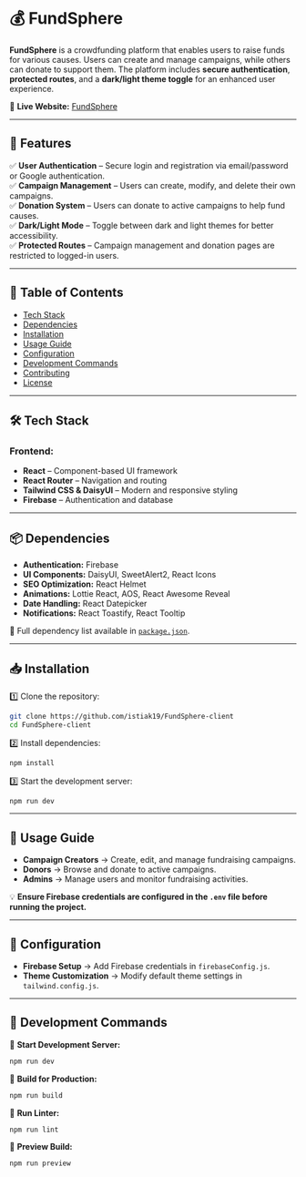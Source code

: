 # 💰 FundSphere  

**FundSphere** is a crowdfunding platform that enables users to raise funds for various causes. Users can create and manage campaigns, while others can donate to support them. The platform includes **secure authentication**, **protected routes**, and a **dark/light theme toggle** for an enhanced user experience.  

🔗 **Live Website:** [FundSphere](https://fundsphere-website.web.app/)  

---

## 📌 Features  

✅ **User Authentication** – Secure login and registration via email/password or Google authentication.  
✅ **Campaign Management** – Users can create, modify, and delete their own campaigns.  
✅ **Donation System** – Users can donate to active campaigns to help fund causes.  
✅ **Dark/Light Mode** – Toggle between dark and light themes for better accessibility.  
✅ **Protected Routes** – Campaign management and donation pages are restricted to logged-in users.  

---

## 📜 Table of Contents  

- [Tech Stack](#-tech-stack)  
- [Dependencies](#-dependencies)  
- [Installation](#-installation)  
- [Usage Guide](#-usage-guide)  
- [Configuration](#-configuration)  
- [Development Commands](#-development-commands)  
- [Contributing](#-contributing)  
- [License](#-license)  

---

## 🛠 Tech Stack  

### **Frontend:**  
- **React** – Component-based UI framework  
- **React Router** – Navigation and routing  
- **Tailwind CSS & DaisyUI** – Modern and responsive styling  
- **Firebase** – Authentication and database  

---

## 📦 Dependencies  

- **Authentication:** Firebase  
- **UI Components:** DaisyUI, SweetAlert2, React Icons  
- **SEO Optimization:** React Helmet  
- **Animations:** Lottie React, AOS, React Awesome Reveal  
- **Date Handling:** React Datepicker  
- **Notifications:** React Toastify, React Tooltip  

🔹 Full dependency list available in [`package.json`](package.json).  

---

## 📥 Installation  

1️⃣ Clone the repository:  
```sh
git clone https://github.com/istiak19/FundSphere-client
cd FundSphere-client
```  

2️⃣ Install dependencies:  
```sh
npm install
```  

3️⃣ Start the development server:  
```sh
npm run dev
```  

---

## 🎯 Usage Guide  

- **Campaign Creators** → Create, edit, and manage fundraising campaigns.  
- **Donors** → Browse and donate to active campaigns.  
- **Admins** → Manage users and monitor fundraising activities.  

💡 **Ensure Firebase credentials are configured in the `.env` file before running the project.**  

---

## 🔧 Configuration  

- **Firebase Setup** → Add Firebase credentials in `firebaseConfig.js`.  
- **Theme Customization** → Modify default theme settings in `tailwind.config.js`.  

---

## 🚀 Development Commands  

🔹 **Start Development Server:**  
```sh
npm run dev
```  

🔹 **Build for Production:**  
```sh
npm run build
```  

🔹 **Run Linter:**  
```sh
npm run lint
```  

🔹 **Preview Build:**  
```sh
npm run preview
```